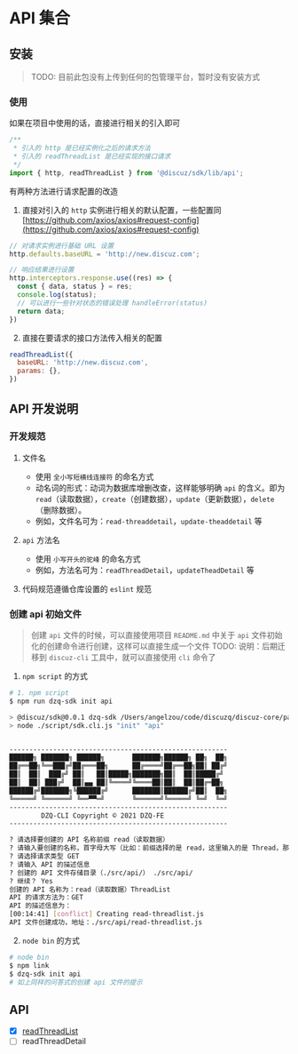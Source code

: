 # API 集合

## 安装
> TODO: 目前此包没有上传到任何的包管理平台，暂时没有安装方式

### 使用

如果在项目中使用的话，直接进行相关的引入即可

```jsx
/**
 * 引入的 http 是已经实例化之后的请求方法
 * 引入的 readThreadList 是已经实现的接口请求
 */
import { http, readThreadList } from '@discuz/sdk/lib/api';
```

有两种方法进行请求配置的改造
1. 直接对引入的 `http` 实例进行相关的默认配置，一些配置同 [https://github.com/axios/axios#request-config](https://github.com/axios/axios#request-config)

  ```jsx
  // 对请求实例进行基础 URL 设置
  http.defaults.baseURL = 'http://new.discuz.com';

  // 响应结果进行设置
  http.interceptors.response.use((res) => {
    const { data, status } = res;
    console.log(status);
    // 可以进行一些针对状态的错误处理 handleError(status)
    return data;
  })
  ```

2. 直接在要请求的接口方法传入相关的配置
  ```jsx
  readThreadList({
    baseURL: 'http://new.discuz.com',
    params: {},
  })
  ```

## API 开发说明

### 开发规范

1. 文件名
   - 使用 `全小写短横线连接符` 的命名方式
   - 动名词的形式：动词为数据库增删改查，这样能够明确 `api` 的含义。即为 `read`（读取数据），`create`（创建数据），`update`（更新数据），`delete`（删除数据）。
   - 例如，文件名可为：`read-threaddetail`，`update-theaddetail` 等

2. `api` 方法名
   - 使用 `小写开头的驼峰` 的命名方式
   - 例如，方法名可为：`readThreadDetail`，`updateTheadDetail` 等

3. 代码规范遵循仓库设置的 `eslint` 规范

### 创建 api 初始文件
> 创建 `api` 文件的时候，可以直接使用项目 `README.md` 中关于 `api` 文件初始化的创建命令进行创建，这样可以直接生成一个文件
> TODO: 说明：后期迁移到 `discuz-cli` 工具中，就可以直接使用 `cli` 命令了

1. `npm script` 的方式
```bash
# 1. npm script
$ npm run dzq-sdk init api

> @discuz/sdk@0.0.1 dzq-sdk /Users/angelzou/code/discuzq/discuz-core/packages/discuz-sdk
> node ./script/sdk.cli.js "init" "api"


-------------------------------------------------------
██████╗ ███████╗ ██████╗       ███████╗██████╗ ██╗  ██╗
██╔══██╗╚══███╔╝██╔═══██╗      ██╔════╝██╔══██╗██║ ██╔╝
██║  ██║  ███╔╝ ██║   ██║█████╗███████╗██║  ██║█████╔╝
██║  ██║ ███╔╝  ██║▄▄ ██║╚════╝╚════██║██║  ██║██╔═██╗
██████╔╝███████╗╚██████╔╝      ███████║██████╔╝██║  ██╗
╚═════╝ ╚══════╝ ╚══▀▀═╝       ╚══════╝╚═════╝ ╚═╝  ╚═╝
-------------------------------------------------------
        DZQ-CLI Copyright © 2021 DZQ-FE
-------------------------------------------------------

? 请选择要创建的 API 名称前缀 read（读取数据）
? 请输入要创建的名称，首字母大写（比如：前缀选择的是 read，这里输入的是 Thread，那么最终请求名称为：readThread） ThreadList
? 请选择请求类型 GET
? 请输入 API 的描述信息
? 创建的 API 文件存储目录（./src/api/） ./src/api/
? 继续？ Yes
创建的 API 名称为：read（读取数据）ThreadList
API 的请求方法为：GET
API 的描述信息为：
[00:14:41] [conflict] Creating read-threadlist.js
API 文件创建成功，地址：./src/api/read-threadlist.js
```

2. `node bin` 的方式
```bash
# node bin
$ npm link
$ dzq-sdk init api
# 如上同样的问答式的创建 api 文件的提示
```

## API
* [x] [readThreadList](./interface/read-threadlist)
* [ ] readThreadDetail

